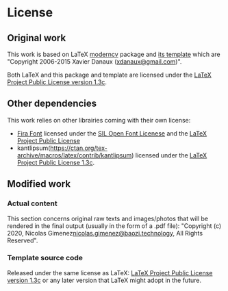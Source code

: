 # License

## Original work

This work is based on LaTeX [moderncv](https://launchpad.net/moderncv) package and [its template](https://ctan.org/pkg/moderncv) which are "Copyright 2006-2015 Xavier Danaux (xdanaux@gmail.com)".

Both LaTeX and this package and template are licensed under the [LaTeX Project Public License version 1.3c](http://www.latex-project.org/lppl/).

## Other dependencies

This work relies on other librairies coming with their own license:
- [Fira Font](https://www.ctan.org/tex-archive/fonts/fira/) licensed under the [SIL Open Font Licenese](https://www.ctan.org/license/ofl) and the [LaTeX Project Public License](https://www.ctan.org/license/lppl)
- kantlipsum(https://ctan.org/tex-archive/macros/latex/contrib/kantlipsum) licensed under the [LaTeX Project Public License 1.3c](https://ctan.org/license/lppl1.3c).

## Modified work

### Actual content

This section concerns original raw texts and images/photos that will be rendered in the final output (usually in the form of a .pdf file):
"Copyright (c) 2020, Nicolas Gimenez<nicolas.gimenez@baozi.technology>, All Rights Reserved".

### Template source code

Released under the same license as LaTeX:
[LaTeX Project Public License version 1.3c](http://www.latex-project.org/lppl/) or any later version that LaTeX might adopt in the future.
